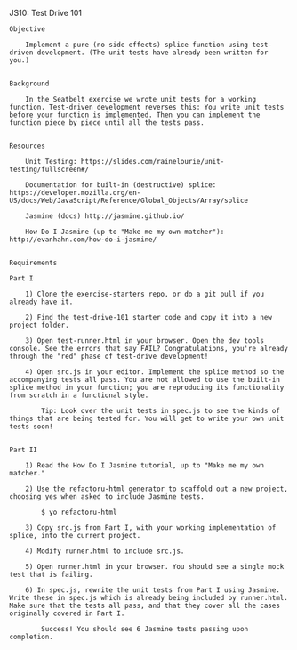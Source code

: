 JS10: Test Drive 101

	Objective

		Implement a pure (no side effects) splice function using test-driven development. (The unit tests have already been written for you.)


	Background

		In the Seatbelt exercise we wrote unit tests for a working function. Test-driven development reverses this: You write unit tests before your function is implemented. Then you can implement the function piece by piece until all the tests pass.


	Resources

		Unit Testing: https://slides.com/rainelourie/unit-testing/fullscreen#/

		Documentation for built-in (destructive) splice: https://developer.mozilla.org/en-US/docs/Web/JavaScript/Reference/Global_Objects/Array/splice

		Jasmine (docs) http://jasmine.github.io/

		How Do I Jasmine (up to "Make me my own matcher"): http://evanhahn.com/how-do-i-jasmine/


	Requirements

	Part I

		1) Clone the exercise-starters repo, or do a git pull if you already have it.

		2) Find the test-drive-101 starter code and copy it into a new project folder.

		3) Open test-runner.html in your browser. Open the dev tools console. See the errors that say FAIL? Congratulations, you're already through the "red" phase of test-drive development!

		4) Open src.js in your editor. Implement the splice method so the accompanying tests all pass. You are not allowed to use the built-in splice method in your function; you are reproducing its functionality from scratch in a functional style.

			Tip: Look over the unit tests in spec.js to see the kinds of things that are being tested for. You will get to write your own unit tests soon!


	Part II

		1) Read the How Do I Jasmine tutorial, up to "Make me my own matcher."

		2) Use the refactoru-html generator to scaffold out a new project, choosing yes when asked to include Jasmine tests.

			$ yo refactoru-html

		3) Copy src.js from Part I, with your working implementation of splice, into the current project.

		4) Modify runner.html to include src.js.

		5) Open runner.html in your browser. You should see a single mock test that is failing.

		6) In spec.js, rewrite the unit tests from Part I using Jasmine. Write these in spec.js which is already being included by runner.html. Make sure that the tests all pass, and that they cover all the cases originally covered in Part I.

			Success! You should see 6 Jasmine tests passing upon completion.